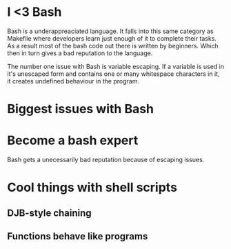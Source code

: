 # I <3 Bash

Bash is a underappreaciated language. It falls into this same category as
Makefile where developers learn just enough of it to complete their tasks. As
a result most of the bash code out there is written by beginners. Which then
in turn gives a bad reputation to the language.

The number one issue with Bash is variable escaping. If a variable is used in
it's unescaped form and contains one or many whitespace characters in it, it
creates undefined behaviour in the program.

# Biggest issues with Bash



# Become a bash expert

Bash gets a unecessarily bad reputation because of escaping issues.


# Cool things with shell scripts

## DJB-style chaining

## Functions behave like programs
